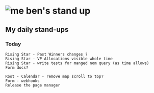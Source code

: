 # ![me](https://avatars2.githubusercontent.com/u/5232044?s=50&v=4) ben's stand up

## My daily stand-ups
 
### Today

    Rising Star - Past Winners changes ?
    Rising Star - VP Allocations visible whole time
    Rising Star - write tests for manged nom query (as time allows)
    Form docs?
    
    Root - Calendar - remove map scroll to top?
    Form - webhooks
    Release the page manager
